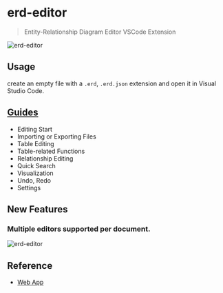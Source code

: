 # erd-editor

> Entity-Relationship Diagram Editor VSCode Extension

![erd-editor](https://github.com/dineug/erd-editor/blob/main/img/erd-editor-vscode.png?raw=true)

## Usage

create an empty file with a `.erd`, `.erd.json` extension and open it in Visual Studio Code.

## [Guides](https://docs.erd-editor.io/docs/category/guides)

- Editing Start
- Importing or Exporting Files
- Table Editing
- Table-related Functions
- Relationship Editing
- Quick Search
- Visualization
- Undo, Redo
- Settings

## New Features

### Multiple editors supported per document.

![erd-editor](https://github.com/dineug/erd-editor/blob/main/img/supports-multiple-editors-per-document.webp?raw=true)

## Reference

- [Web App](https://erd-editor.io)
